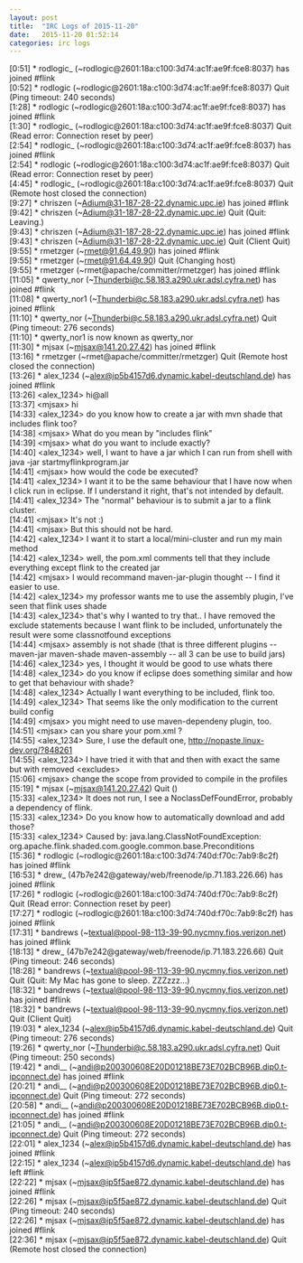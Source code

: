 ```yaml
---
layout: post
title:  "IRC Logs of 2015-11-20"
date:   2015-11-20 01:52:14
categories: irc logs
---
```

<span class="irc-date">[0:51]</span> <span class="irc-green">* rodlogic_ (~rodlogic@2601:18a:c100:3d74:ac1f:ae9f:fce8:8037) has joined #flink</span><br />
<span class="irc-date">[0:52]</span> <span class="irc-navy">* rodlogic (~rodlogic@2601:18a:c100:3d74:ac1f:ae9f:fce8:8037) Quit (Ping timeout: 240 seconds)</span><br />
<span class="irc-date">[1:28]</span> <span class="irc-green">* rodlogic (~rodlogic@2601:18a:c100:3d74:ac1f:ae9f:fce8:8037) has joined #flink</span><br />
<span class="irc-date">[1:30]</span> <span class="irc-navy">* rodlogic_ (~rodlogic@2601:18a:c100:3d74:ac1f:ae9f:fce8:8037) Quit (Read error: Connection reset by peer)</span><br />
<span class="irc-date">[2:54]</span> <span class="irc-green">* rodlogic_ (~rodlogic@2601:18a:c100:3d74:ac1f:ae9f:fce8:8037) has joined #flink</span><br />
<span class="irc-date">[2:54]</span> <span class="irc-navy">* rodlogic (~rodlogic@2601:18a:c100:3d74:ac1f:ae9f:fce8:8037) Quit (Read error: Connection reset by peer)</span><br />
<span class="irc-date">[4:45]</span> <span class="irc-navy">* rodlogic_ (~rodlogic@2601:18a:c100:3d74:ac1f:ae9f:fce8:8037) Quit (Remote host closed the connection)</span><br />
<span class="irc-date">[9:27]</span> <span class="irc-green">* chriszen (~Adium@31-187-28-22.dynamic.upc.ie) has joined #flink</span><br />
<span class="irc-date">[9:42]</span> <span class="irc-navy">* chriszen (~Adium@31-187-28-22.dynamic.upc.ie) Quit (Quit: Leaving.)</span><br />
<span class="irc-date">[9:43]</span> <span class="irc-green">* chriszen (~Adium@31-187-28-22.dynamic.upc.ie) has joined #flink</span><br />
<span class="irc-date">[9:43]</span> <span class="irc-navy">* chriszen (~Adium@31-187-28-22.dynamic.upc.ie) Quit (Client Quit)</span><br />
<span class="irc-date">[9:55]</span> <span class="irc-green">* rmetzger (~rmet@91.64.49.90) has joined #flink</span><br />
<span class="irc-date">[9:55]</span> <span class="irc-navy">* rmetzger (~rmet@91.64.49.90) Quit (Changing host)</span><br />
<span class="irc-date">[9:55]</span> <span class="irc-green">* rmetzger (~rmet@apache/committer/rmetzger) has joined #flink</span><br />
<span class="irc-date">[11:05]</span> <span class="irc-green">* qwerty_nor (~Thunderbi@c.58.183.a290.ukr.adsl.cyfra.net) has joined #flink</span><br />
<span class="irc-date">[11:08]</span> <span class="irc-green">* qwerty_nor1 (~Thunderbi@c.58.183.a290.ukr.adsl.cyfra.net) has joined #flink</span><br />
<span class="irc-date">[11:10]</span> <span class="irc-navy">* qwerty_nor (~Thunderbi@c.58.183.a290.ukr.adsl.cyfra.net) Quit (Ping timeout: 276 seconds)</span><br />
<span class="irc-date">[11:10]</span> <span class="irc-green">* qwerty_nor1 is now known as qwerty_nor</span><br />
<span class="irc-date">[11:30]</span> <span class="irc-green">* mjsax (~mjsax@141.20.27.42) has joined #flink</span><br />
<span class="irc-date">[13:16]</span> <span class="irc-navy">* rmetzger (~rmet@apache/committer/rmetzger) Quit (Remote host closed the connection)</span><br />
<span class="irc-date">[13:26]</span> <span class="irc-green">* alex_1234 (~alex@ip5b4157d6.dynamic.kabel-deutschland.de) has joined #flink</span><br />
<span class="irc-date">[13:26]</span> <span class="irc-black">&lt;alex_1234&gt; hi@all</span><br />
<span class="irc-date">[13:37]</span> <span class="irc-black">&lt;mjsax&gt; hi</span><br />
<span class="irc-date">[14:33]</span> <span class="irc-black">&lt;alex_1234&gt; do you know how to create a jar with mvn shade that includes flink too?</span><br />
<span class="irc-date">[14:38]</span> <span class="irc-black">&lt;mjsax&gt; What do you mean by "includes flink"</span><br />
<span class="irc-date">[14:39]</span> <span class="irc-black">&lt;mjsax&gt; what do you want to include exactly?</span><br />
<span class="irc-date">[14:40]</span> <span class="irc-black">&lt;alex_1234&gt; well, I want to have a jar which I can run from shell with java -jar startmyflinkprogram.jar</span><br />
<span class="irc-date">[14:41]</span> <span class="irc-black">&lt;mjsax&gt; how would the code be executed?</span><br />
<span class="irc-date">[14:41]</span> <span class="irc-black">&lt;alex_1234&gt; I want it to be the same behaviour that I have now when I click run in eclipse. If I understand it right, that's not intended by default.</span><br />
<span class="irc-date">[14:41]</span> <span class="irc-black">&lt;alex_1234&gt; The "normal" behaviour is to submit a jar to a flink cluster.</span><br />
<span class="irc-date">[14:41]</span> <span class="irc-black">&lt;mjsax&gt; It's not :)</span><br />
<span class="irc-date">[14:41]</span> <span class="irc-black">&lt;mjsax&gt; But this should not be hard.</span><br />
<span class="irc-date">[14:42]</span> <span class="irc-black">&lt;alex_1234&gt; I want it to start a local/mini-cluster and run my main method</span><br />
<span class="irc-date">[14:42]</span> <span class="irc-black">&lt;alex_1234&gt; well, the pom.xml comments tell that they include everything except flink to the created jar</span><br />
<span class="irc-date">[14:42]</span> <span class="irc-black">&lt;mjsax&gt; I would recommand maven-jar-plugin thought -- I find it easier to use.</span><br />
<span class="irc-date">[14:42]</span> <span class="irc-black">&lt;alex_1234&gt; my professor wants me to use the assembly plugin, I've seen that flink uses shade</span><br />
<span class="irc-date">[14:43]</span> <span class="irc-black">&lt;alex_1234&gt; that's why I wanted to try that.. I have removed the exclude statements because I want flink to be included, unfortunately the result were some classnotfound exceptions</span><br />
<span class="irc-date">[14:44]</span> <span class="irc-black">&lt;mjsax&gt; assembly is not shade (that is three different plugins -- maven-jar maven-shade maven-assembly -- all 3 can be use to build jars)</span><br />
<span class="irc-date">[14:46]</span> <span class="irc-black">&lt;alex_1234&gt; yes, I thought it would be good to use whats there</span><br />
<span class="irc-date">[14:48]</span> <span class="irc-black">&lt;alex_1234&gt; do you know if eclipse does something similar and how to get that behaviour with shade?</span><br />
<span class="irc-date">[14:48]</span> <span class="irc-black">&lt;alex_1234&gt; Actually I want everything to be included, flink too.</span><br />
<span class="irc-date">[14:49]</span> <span class="irc-black">&lt;alex_1234&gt; That seems like the only modification to the current build config</span><br />
<span class="irc-date">[14:49]</span> <span class="irc-black">&lt;mjsax&gt; you might need to use maven-dependeny plugin, too.</span><br />
<span class="irc-date">[14:51]</span> <span class="irc-black">&lt;mjsax&gt; can you share your pom.xml ?</span><br />
<span class="irc-date">[14:55]</span> <span class="irc-black">&lt;alex_1234&gt; Sure, I use the default one, <a href="http://nopaste.linux-dev.org/?848261">http://nopaste.linux-dev.org/?848261</a></span><br />
<span class="irc-date">[14:55]</span> <span class="irc-black">&lt;alex_1234&gt; I have tried it with that and then with exact the same but with removed &lt;excludes&gt;</span><br />
<span class="irc-date">[15:06]</span> <span class="irc-black">&lt;mjsax&gt; change the scope from provided to compile in the profiles</span><br />
<span class="irc-date">[15:19]</span> <span class="irc-navy">* mjsax (~mjsax@141.20.27.42) Quit ()</span><br />
<span class="irc-date">[15:33]</span> <span class="irc-black">&lt;alex_1234&gt; It does not run, I see a NoclassDefFoundError, probably a dependency of flink.</span><br />
<span class="irc-date">[15:33]</span> <span class="irc-black">&lt;alex_1234&gt; Do you know how to automatically download and add those?</span><br />
<span class="irc-date">[15:33]</span> <span class="irc-black">&lt;alex_1234&gt; Caused by: java.lang.ClassNotFoundException: org.apache.flink.shaded.com.google.common.base.Preconditions</span><br />
<span class="irc-date">[15:36]</span> <span class="irc-green">* rodlogic (~rodlogic@2601:18a:c100:3d74:740d:f70c:7ab9:8c2f) has joined #flink</span><br />
<span class="irc-date">[16:53]</span> <span class="irc-green">* drew_ (47b7e242@gateway/web/freenode/ip.71.183.226.66) has joined #flink</span><br />
<span class="irc-date">[17:26]</span> <span class="irc-navy">* rodlogic (~rodlogic@2601:18a:c100:3d74:740d:f70c:7ab9:8c2f) Quit (Read error: Connection reset by peer)</span><br />
<span class="irc-date">[17:27]</span> <span class="irc-green">* rodlogic (~rodlogic@2601:18a:c100:3d74:740d:f70c:7ab9:8c2f) has joined #flink</span><br />
<span class="irc-date">[17:31]</span> <span class="irc-green">* bandrews (~textual@pool-98-113-39-90.nycmny.fios.verizon.net) has joined #flink</span><br />
<span class="irc-date">[18:13]</span> <span class="irc-navy">* drew_ (47b7e242@gateway/web/freenode/ip.71.183.226.66) Quit (Ping timeout: 246 seconds)</span><br />
<span class="irc-date">[18:28]</span> <span class="irc-navy">* bandrews (~textual@pool-98-113-39-90.nycmny.fios.verizon.net) Quit (Quit: My Mac has gone to sleep. ZZZzzz…)</span><br />
<span class="irc-date">[18:32]</span> <span class="irc-green">* bandrews (~textual@pool-98-113-39-90.nycmny.fios.verizon.net) has joined #flink</span><br />
<span class="irc-date">[18:32]</span> <span class="irc-navy">* bandrews (~textual@pool-98-113-39-90.nycmny.fios.verizon.net) Quit (Client Quit)</span><br />
<span class="irc-date">[19:03]</span> <span class="irc-navy">* alex_1234 (~alex@ip5b4157d6.dynamic.kabel-deutschland.de) Quit (Ping timeout: 276 seconds)</span><br />
<span class="irc-date">[19:26]</span> <span class="irc-navy">* qwerty_nor (~Thunderbi@c.58.183.a290.ukr.adsl.cyfra.net) Quit (Ping timeout: 250 seconds)</span><br />
<span class="irc-date">[19:42]</span> <span class="irc-green">* andi__ (~andi@p200300608E20D01218BE73E702BCB96B.dip0.t-ipconnect.de) has joined #flink</span><br />
<span class="irc-date">[20:21]</span> <span class="irc-navy">* andi__ (~andi@p200300608E20D01218BE73E702BCB96B.dip0.t-ipconnect.de) Quit (Ping timeout: 272 seconds)</span><br />
<span class="irc-date">[20:58]</span> <span class="irc-green">* andi__ (~andi@p200300608E20D01218BE73E702BCB96B.dip0.t-ipconnect.de) has joined #flink</span><br />
<span class="irc-date">[21:05]</span> <span class="irc-navy">* andi__ (~andi@p200300608E20D01218BE73E702BCB96B.dip0.t-ipconnect.de) Quit (Ping timeout: 272 seconds)</span><br />
<span class="irc-date">[22:01]</span> <span class="irc-green">* alex_1234 (~alex@ip5b4157d6.dynamic.kabel-deutschland.de) has joined #flink</span><br />
<span class="irc-date">[22:15]</span> <span class="irc-green">* alex_1234 (~alex@ip5b4157d6.dynamic.kabel-deutschland.de) has left #flink</span><br />
<span class="irc-date">[22:22]</span> <span class="irc-green">* mjsax (~mjsax@ip5f5ae872.dynamic.kabel-deutschland.de) has joined #flink</span><br />
<span class="irc-date">[22:26]</span> <span class="irc-navy">* mjsax (~mjsax@ip5f5ae872.dynamic.kabel-deutschland.de) Quit (Ping timeout: 240 seconds)</span><br />
<span class="irc-date">[22:26]</span> <span class="irc-green">* mjsax (~mjsax@ip5f5ae872.dynamic.kabel-deutschland.de) has joined #flink</span><br />
<span class="irc-date">[22:36]</span> <span class="irc-navy">* mjsax (~mjsax@ip5f5ae872.dynamic.kabel-deutschland.de) Quit (Remote host closed the connection)</span><br />
